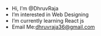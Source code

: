 -   Hi, I’m @DhruvRaja
 -  I’m interested in Web Designing
  - I’m currently learning React js
- Email Me:dhruvraja36@gmail.com

